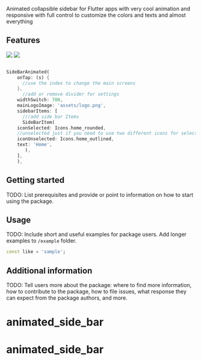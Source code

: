 <!--
This README describes the package. If you publish this package to pub.dev,
this README's contents appear on the landing page for your package.

For information about how to write a good package README, see the guide for
[writing package pages](https://dart.dev/guides/libraries/writing-package-pages).

For general information about developing packages, see the Dart guide for
[creating packages](https://dart.dev/guides/libraries/create-library-packages)
and the Flutter guide for
[developing packages and plugins](https://flutter.dev/developing-packages).
-->

Animated collapsible sidebar for Flutter apps with very cool animation and responsive with full control to customize the colors and texts and almost everything

## Features

<img src="https://github.com/mokhselim/animated_side_bar/blob/main/lib/screens/Screenshot%202023-10-26%20at%2011.08.09%E2%80%AFPM.png?raw=true">
<img src="https://github.com/mokhselim/animated_side_bar/blob/main/lib/screens/Screenshot%202023-10-26%20at%2011.08.30%E2%80%AFPM.png?raw=true">


~~~~dart

SideBarAnimated(
    onTap: (s) {
      //use the index to change the main screens
    },
      //add or remove divider for settings
    widthSwitch: 700,
    mainLogoImage: 'assets/logo.png',
    sidebarItems: [
      ///add side bar Items
      SideBarItem(
    iconSelected: Icons.home_rounded,
    //unselected just if you need to use two different icons for selected 
    iconUnselected: Icons.home_outlined,
    text: 'Home',
       ),
    ],
    ),
~~~~
<td>

</td>

## Getting started

TODO: List prerequisites and provide or point to information on how to
start using the package.

## Usage

TODO: Include short and useful examples for package users. Add longer examples
to `/example` folder.

```dart
const like = 'sample';
```

## Additional information

TODO: Tell users more about the package: where to find more information, how to
contribute to the package, how to file issues, what response they can expect
from the package authors, and more.
# animated_side_bar
# animated_side_bar
